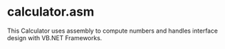 # calculator.asm

This Calculator uses assembly to compute numbers and handles interface design with VB.NET Frameworks.

